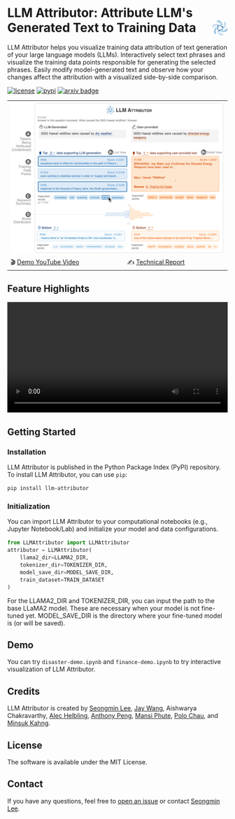 # LLM Attributor: Attribute LLM's Generated Text to Training Data <img align="right" src="./LLMAttributor/visualization/icons/logo_color.svg" height="35"></img>

LLM Attributor helps you visualize training data attribution of text generation of your large language models (LLMs). Interactively select text phrases and visualize the training data points responsible for generating the selected phrases. Easily modify model-generated text and observe how your changes affect the attribution with a visualized side-by-side comparison.


[![license](https://img.shields.io/badge/License-MIT-success)]()
[![pypi](https://img.shields.io/pypi/v/llm-attributor?color=blue)](https://pypi.org/project/llm-attributor/)
[![arxiv badge](https://img.shields.io/badge/arXiv-2404.01361-red)](https://arxiv.org/abs/2404.01361)

<table>
<tr>
    <td colspan="2"><img src="./assets/crownjewel.png" style="width: 100%"></td>
</tr>
<tr>
    <td>🎬 <a href="https://youtu.be/mIG2MDQKQxM">Demo YouTube Video</a></td>
    <td>✍️ <a href="https://arxiv.org/abs/2404.01361">Technical Report</a></td>
</tr>
</table>

## Feature Highlights
<video width="100%" src='https://github.com/poloclub/LLM-Attributor/assets/5067740/62493798-394e-4579-b29a-8ad67f5790ff'></video>


## Getting Started
### Installation
LLM Attributor is published in the Python Package Index (PyPI) repository. To install LLM Attributor, you can use `pip`:

```bash
pip install llm-attributor
```

### Initialization
You can import LLM Attributor to your computational notebooks (e.g., Jupyter Notebook/Lab) and initialize your model and data configurations.
```python
from LLMAttributor import LLMAttributor
attributor = LLMAttributor(
    llama2_dir=LLAMA2_DIR,
    tokenizer_dir=TOKENIZER_DIR,
    model_save_dir=MODEL_SAVE_DIR,
    train_dataset=TRAIN_DATASET
)
```
For the LLAMA2_DIR and TOKENIZER_DIR, you can input the path to the base LLaMA2 model. These are necessary when your model is not fine-tuned yet. 
MODEL_SAVE_DIR is the directory where your fine-tuned model is (or will be saved).

## Demo
You can try `disaster-demo.ipynb` and `finance-demo.ipynb` to try interactive visualization of LLM Attributor.

## Credits
LLM Attributor is created by [Seongmin Lee](https://seongmin.xyz), [Jay Wang](https://zijie.wang), Aishwarya Chakravarthy, [Alec Helbling](https://alechelbling.com), [Anthony Peng](https://shengyun-peng.github.io), [Mansi Phute](https://mphute.github.io), [Polo Chau](https://poloclub.github.io/polochau/), and [Minsuk Kahng](https://minsuk.com).

## License
The software is available under the MIT License.

## Contact
If you have any questions, feel free to [open an issue](https://github.com/poloclub/LLM-Attribution/issues) or contact [Seongmin Lee](https://seongmin.xyz).
